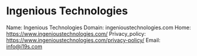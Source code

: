 
# Ingenious Technologies 

Name: Ingenious Technologies 
Domain: ingenioustechnologies.com
Home: https://www.ingenioustechnologies.com/
Privacy_policy: https://www.ingenioustechnologies.com/privacy-policy/
Email: info@i19s.com
